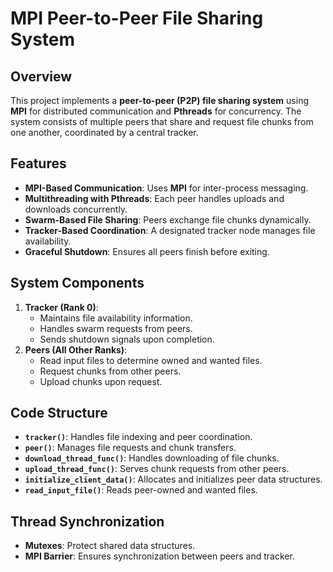 # MPI Peer-to-Peer File Sharing System

## Overview
This project implements a **peer-to-peer (P2P) file sharing system** using **MPI** for distributed communication and **Pthreads** for concurrency. The system consists of multiple peers that share and request file chunks from one another, coordinated by a central tracker.

## Features
- **MPI-Based Communication**: Uses **MPI** for inter-process messaging.
- **Multithreading with Pthreads**: Each peer handles uploads and downloads concurrently.
- **Swarm-Based File Sharing**: Peers exchange file chunks dynamically.
- **Tracker-Based Coordination**: A designated tracker node manages file availability.
- **Graceful Shutdown**: Ensures all peers finish before exiting.

## System Components
1. **Tracker (Rank 0)**:
   - Maintains file availability information.
   - Handles swarm requests from peers.
   - Sends shutdown signals upon completion.
2. **Peers (All Other Ranks)**:
   - Read input files to determine owned and wanted files.
   - Request chunks from other peers.
   - Upload chunks upon request.

## Code Structure
- **`tracker()`**: Handles file indexing and peer coordination.
- **`peer()`**: Manages file requests and chunk transfers.
- **`download_thread_func()`**: Handles downloading of file chunks.
- **`upload_thread_func()`**: Serves chunk requests from other peers.
- **`initialize_client_data()`**: Allocates and initializes peer data structures.
- **`read_input_file()`**: Reads peer-owned and wanted files.

## Thread Synchronization
- **Mutexes**: Protect shared data structures.
- **MPI Barrier**: Ensures synchronization between peers and tracker.


